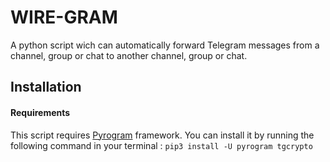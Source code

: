 # WIRE-GRAM
A python script wich can automatically forward Telegram messages from a channel, group or chat to another channel, group or chat.

## Installation

#### Requirements
This script requires [Pyrogram](https://docs.pyrogram.org/) framework. You can install it by running the following command in your terminal :
```pip3 install -U pyrogram tgcrypto```

